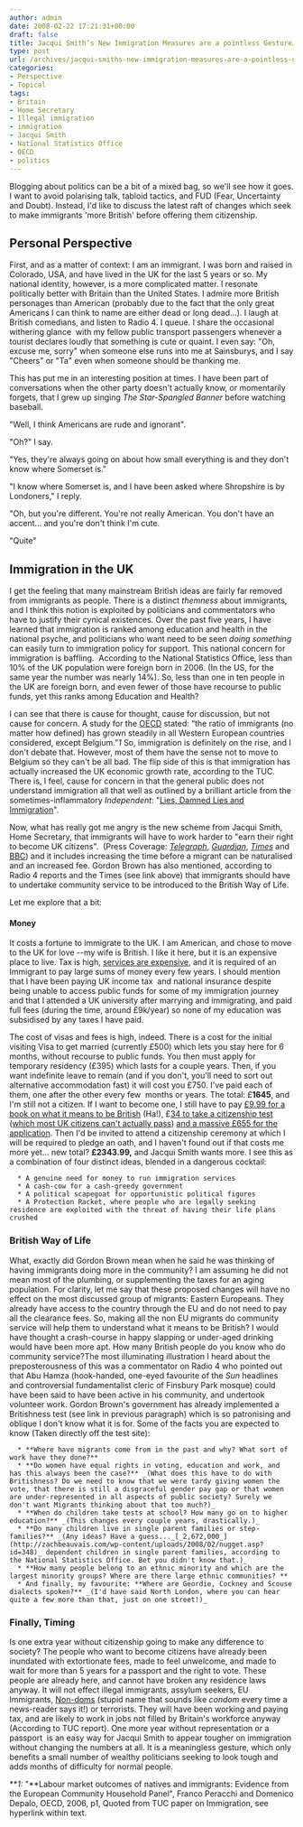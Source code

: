 ```yaml
---
author: admin
date: 2008-02-22 17:21:31+00:00
draft: false
title: Jacqui Smith’s New Immigration Measures are a pointless Gesture…
type: post
url: /archives/jacqui-smiths-new-immigration-measures-are-a-pointless-gesture/
categories:
- Perspective
- Topical
tags:
- Britain
- Home Secretary
- Illegal immigration
- immigration
- Jacqui Smith
- National Statistics Office
- OECD
- politics
---
```


Blogging about politics can be a bit of a mixed bag, so we'll see how it goes. I want to avoid polarising talk, tabloid tactics, and FUD (Fear, Uncertainty and Doubt). Instead, I'd like to discuss the latest raft of changes which seek to make immigrants 'more British' before offering them citizenship.





## Personal Perspective



First, and as a matter of context: I am an immigrant. I was born and raised in Colorado, USA, and have lived in the UK for the last 5 years or so. My national identity, however, is a more complicated matter. I resonate politically better with Britain than the United States. I admire more British personages than American (probably due to the fact that the only great Americans I can think to name are either dead or long dead...). I laugh at British comedians, and listen to Radio 4. I queue. I share the occasional withering glance  with my fellow public transport passengers whenever a tourist declares loudly that something is cute or quaint. I even say: "Oh, excuse me, sorry" when someone else runs into me at Sainsburys, and I say "Cheers" or "Ta" even when someone should be thanking me.

This has put me in an interesting position at times. I have been part of conversations when the other party doesn't actually know, or momentarily forgets, that I grew up singing _The Star-Spangled Banner_ before watching baseball.

"Well, I think Americans are rude and ignorant".

"Oh?" I say.

"Yes, they're always going on about how small everything is and they don't know where Somerset is."

"I know where Somerset is, and I have been asked where Shropshire is by Londoners," I reply.

"Oh, but you're different. You're not really American. You don't have an accent... and you're don't think I'm cute.

"Quite"



## Immigration in the UK



I get the feeling that many mainstream British ideas are fairly far removed from immigrants as people. There is a distinct _themness_ about immigrants, and I think this notion is exploited by politicians and commentators who have to justify their cynical existences. Over the past five years, I have learned that immigration is ranked among education and health in the national psyche, and politicians who want need to be seen _doing something_ can easily turn to immigration policy for support. This national concern for immigration is baffling.  According to the National Statistics Office, less than 10% of the UK population were foreign born in 2006. (In the US, for the same year the number was nearly 14%). So, less than one in ten people in the UK are foreign born, and even fewer of those have recourse to public funds, yet this ranks among Education and Health?

I can see that there is cause for thought, cause for discussion, but not cause for concern. A study for the [OECD](http://zachbeauvais.com/wp-content/uploads/2008/02/www.oecd.org) stated: “the ratio of immigrants (no matter how defined) has grown steadily in all Western European countries considered, except Belgium.”_1_ So, immigration is definitely on the rise, and I don't debate that. However, most of them have the sense not to move to Belgium so they can't be all bad. The flip side of this is that immigration has actually increased the UK economic growth rate, according to the TUC. There is, I feel, cause for concern in that the general public does not understand immigration all that well as outlined by a brilliant article from the sometimes-inflammatory _Independent_: "[Lies, Damned Lies and Immigration](http://zachbeauvais.com/wp-content/uploads/2008/02/lies-damned-lies-and-immigration-412885.html)".

Now, what has really got me angry is the new scheme from Jacqui Smith, Home Secretary, that immigrants will have to work harder to "earn their right to become UK citizens".  (Press Coverage: [_Telegraph_](http://zachbeauvais.com/wp-content/uploads/2008/02/nmigrant120.xml), [_Guardian_](http://zachbeauvais.com/wp-content/uploads/2008/02/immigrationpolicy.immigration), [_Times_](http://zachbeauvais.com/wp-content/uploads/2008/02/article3399454.ece) and [BBC](http://zachbeauvais.com/wp-content/uploads/2008/02/7254926.stm)) and it includes increasing the time before a migrant can be naturalised and an increased fee. Gordon Brown has also mentioned, according to Radio 4 reports and the Times (see link above) that immigrants should have to undertake community service to be introduced to the British Way of Life.

Let me explore that a bit:



#### Money



It costs a fortune to immigrate to the UK. I am American, and chose to move to the UK for love --my wife is British. I like it here, but it is an expensive place to live. Tax is high, [services are expensive](http://zachbeauvais.com/wp-content/uploads/2008/02/article3407757.ece), and it is required of an Immigrant to pay large sums of money every few years. I should mention that I have been paying UK income tax  and national insurance despite being unable to access public funds for some of my immigration journey and that I attended a UK university after marrying and immigrating, and paid full fees (during the time, around £9k/year) so none of my education was subsidised by any taxes I have paid.

The cost of visas and fees is high, indeed. There is a cost for the initial visiting Visa to get married (currently £500) which lets you stay here for 6 months, without recourse to public funds. You then must apply for temporary residency (£395) which lasts for a couple years. Then, if you want indefinite leave to remain (and if you don't, you'll need to sort out alternative accommodation fast) it will cost you £750. I've paid each of them, one after the other every few  months or years. The total: £**1645**, and I'm still not a citizen. If I want to become one, I still have to pay [£9.99 for a book on what it means to be British](http://zachbeauvais.com/wp-content/uploads/2008/02/bookstore.asp?trackid=001261&FO=1240167) (Ha!), £[34 to take a citizenship test](http://zachbeauvais.com/wp-content/uploads/2008/02/www.lifeintheuktest.gov.uk) ([which most UK citizens can't actually pass](http://zachbeauvais.com/wp-content/uploads/2008/02/article584918.ece)) [and a massive £655 for the application](http://zachbeauvais.com/wp-content/uploads/2008/02/cost). Then I'd be invited to attend a citizenship ceremony at which I will be required to pledge an oath, and I haven't found out if that costs me more yet... new total? **£2343.99,** and Jacqui Smith wants more. I see this as a combination of four distinct ideas, blended in a dangerous cocktail:




      * A genuine need for money to run immigration services
      * A cash-cow for a cash-greedy government
      * A political scapegoat for opportunistic political figures
      * A Protection Racket, where people who are legally seeking residence are exploited with the threat of having their life plans crushed




### British Way of Life



What, exactly did Gordon Brown mean when he said he was thinking of having immigrants doing more in the community? I am assuming he did not mean most of the plumbing, or supplementing the taxes for an aging population. For clarity, let me say that these proposed changes will have no effect on the most discussed group of migrants: Eastern Europeans. They already have access to the country through the EU and do not need to pay all the clearance fees. So, making all the non EU migrants do community service will help them to understand what it means to be British? I would have thought a crash-course in happy slapping or under-aged drinking would have been more apt. How many British people do you know who do community service?The most illuminating illustration I heard about the preposterousness of this was a commentator on Radio 4 who pointed out that Abu Hamza (hook-handed, one-eyed favourite of the _Sun_ headlines and controversial fundamentalist cleric of Finsbury Park mosque) could have been said to have been active in his community, and undertook volunteer work. Gordon Brown's government has already implemented a Britishness test (see link in previous paragraph) which is so patronising and oblique I don't know what it is for. Some of the facts you are expected to know (Taken directly off the test site):




      * **Where have migrants come from in the past and why? What sort of work have they done?**
      * **Do women have equal rights in voting, education and work, and has this always been the case?** _(What does this have to do with Britishness? Do we need to know that we were tardy giving women the vote, that there is still a disgraceful gender pay gap or that women are under-represented in all aspects of public society? Surely we don't want Migrants thinking about that too much?)_
      * **When do children take tests at school? How many go on to higher education?** _(This changes every couple years, drastically.)_
      * **Do many children live in single parent families or step-families?** _(Any ideas? Have a guess..._[_2,672,000_](http://zachbeauvais.com/wp-content/uploads/2008/02/nugget.asp?id=348)_ dependent children in single parent families, according to the National Statistics Office. Bet you didn't know that.)_
      * **How many people belong to an ethnic minority and which are the largest minority groups? Where are there large ethnic communities? **
      * And finally, my favourite: **Where are Geordie, Cockney and Scouse dialects spoken?** _(I'd have said North London, where you can hear quite a few more than that, just on one street!)_




### Finally, Timing



Is one extra year without citizenship going to make any difference to society? The people who want to become citizens have already been inundated with extortionate fees, made to feel unwelcome, and made to wait for more than 5 years for a passport and the right to vote. These people are already here, and cannot have broken any residence laws anyway. It will not effect illegal immigrants, assylum seekers, EU Immigrants, [Non-doms](http://zachbeauvais.com/wp-content/uploads/2008/02/nondomtax?gusrc=rss&feed=networkfront) (stupid name that sounds like _condom_ every time a news-reader says it!) or terrorists. They will have been working and paying tax, and are likely to work in jobs not filled by Britain's workforce anyway (According to TUC report). One more year without representation or a passport  is an easy way for Jacqui Smith to appear tougher on immigration without changing the numbers at all. It is a meaningless gesture, which only benefits a small number of wealthy politicians seeking to look tough and adds months of difficulty for normal people.

**_1:_ "**Labour market outcomes of natives and immigrants: Evidence from the European Community Household Panel", Franco Peracchi and Domenico Depalo, OECD, 2006, p1, Quoted from TUC paper on Immigration, see hyperlink within text.
